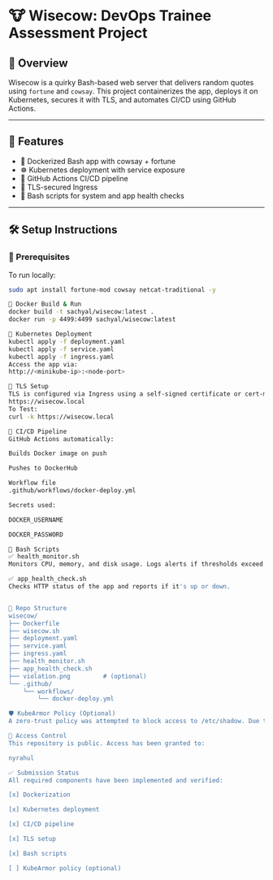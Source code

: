 # 🐮 Wisecow: DevOps Trainee Assessment Project

## 📌 Overview

Wisecow is a quirky Bash-based web server that delivers random quotes using `fortune` and `cowsay`. This project containerizes the app, deploys it on Kubernetes, secures it with TLS, and automates CI/CD using GitHub Actions.

---

## 🚀 Features

- 🐳 Dockerized Bash app with cowsay + fortune
- ☸️ Kubernetes deployment with service exposure
- 🔁 GitHub Actions CI/CD pipeline
- 🔐 TLS-secured Ingress
- 🧪 Bash scripts for system and app health checks

---

## 🛠️ Setup Instructions

### 🔹 Prerequisites

To run locally:
```bash
sudo apt install fortune-mod cowsay netcat-traditional -y

🔹 Docker Build & Run
docker build -t sachyal/wisecow:latest .
docker run -p 4499:4499 sachyal/wisecow:latest

🔹 Kubernetes Deployment
kubectl apply -f deployment.yaml
kubectl apply -f service.yaml
kubectl apply -f ingress.yaml
Access the app via:
http://<minikube-ip>:<node-port>

🔐 TLS Setup
TLS is configured via Ingress using a self-signed certificate or cert-manager. The app is accessible at:
https://wisecow.local
To Test:
curl -k https://wisecow.local

🔁 CI/CD Pipeline
GitHub Actions automatically:

Builds Docker image on push

Pushes to DockerHub

Workflow file
.github/workflows/docker-deploy.yml

Secrets used:

DOCKER_USERNAME

DOCKER_PASSWORD

🧪 Bash Scripts
✅ health_monitor.sh
Monitors CPU, memory, and disk usage. Logs alerts if thresholds exceed.

✅ app_health_check.sh
Checks HTTP status of the app and reports if it's up or down.


📁 Repo Structure
wisecow/
├── Dockerfile
├── wisecow.sh
├── deployment.yaml
├── service.yaml
├── ingress.yaml
├── health_monitor.sh
├── app_health_check.sh
├── violation.png         # (optional)
└── .github/
    └── workflows/
        └── docker-deploy.yml

🛡️ KubeArmor Policy (Optional)
A zero-trust policy was attempted to block access to /etc/shadow. Due to setup issues, this step was skipped.

👥 Access Control
This repository is public. Access has been granted to:

nyrahul

✅ Submission Status
All required components have been implemented and verified:

[x] Dockerization

[x] Kubernetes deployment

[x] CI/CD pipeline

[x] TLS setup

[x] Bash scripts

[ ] KubeArmor policy (optional)





